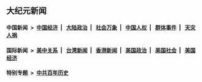 ## 大纪元新闻

#### 中国新闻 &nbsp;>&nbsp; [中国经济](indexes/ncid283/README.md?05172045) &nbsp;| &nbsp; [大陆政治](indexes/ncid277/README.md?05172045) &nbsp;| &nbsp; [社会万象](indexes/ncid282/README.md?05172045) &nbsp;| &nbsp; [中国人权](indexes/ncid278/README.md?05172045) &nbsp;| &nbsp; [群体事件](indexes/ncid279/README.md?05172045) &nbsp;| &nbsp; [天灾人祸](indexes/ncid280/README.md?05172045)

#### 国际新闻 &nbsp;>&nbsp; [美中关系](indexes/nf1412576/README.md?05172045) &nbsp;| &nbsp; [台湾新闻](indexes/ncid1349361/README.md?05172045) &nbsp;| &nbsp; [香港新闻](indexes/ncid1349362/README.md?05172045) &nbsp;| &nbsp; [美国政治](indexes/ncid1078159/README.md?05172045) &nbsp;| &nbsp; [美国社会](indexes/ncid1078160/README.md?05172045) &nbsp;| &nbsp; [美国经济](indexes/ncid1078158/README.md?05172045)

#### 特别专题 &nbsp;>&nbsp; [中共百年历史](https://github.com/epoch-news/epoch-special/blob/master/README.md?05172045)  
